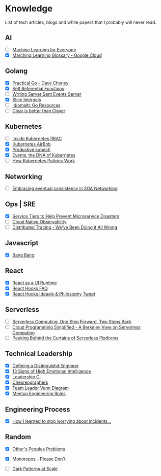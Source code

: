 # Knowledge
List of tech articles, blogs and white papers that I probably will never read.

## AI
- [ ] [Machine Learning for Everyone](https://vas3k.com/blog/machine_learning/)
- [x] [Marching Learning Glossary - Google Cloud](https://developers.google.com/machine-learning/glossary/)

## Golang
- [x] [Practical Go - Dave Cheney](https://dave.cheney.net/practical-go/presentations/qcon-china.html) 
- [x] [Self Referential Functions](https://commandcenter.blogspot.com/2014/01/self-referential-functions-and-design.html)
- [ ] [Writing Server Sent Events Server](https://thoughtbot.com/blog/writing-a-server-sent-events-server-in-go)
- [x] [Slice Internals](https://blog.golang.org/go-slices-usage-and-internals)
- [ ] [Idiomaitc Go Resources](https://medium.com/@dgryski/idiomatic-go-resources-966535376dba)
- [ ] [Clear is better than Clever](https://dave.cheney.net/2019/07/09/clear-is-better-than-clever)

## Kubernetes
- [ ] [Inside Kubernetes RBAC](https://medium.com/@dominik.tornow/inside-kubernetes-rbac-9988b08a738a)
- [x] [Kubernetes AirBnb](https://qconlondon.com/system/files/presentation-slides/qcon_london_2019.pdf)
- [x] [Productive kubectl](https://learnk8s.io/blog/kubectl-productivity/)
- [x] [Events, the DNA of Kubernetes](https://www.mgasch.com/post/k8sevents/)
- [ ] [How Kubernetes Policies Work](https://thenewstack.io/how-kubernetes-policies-work-and-when-they-dont-scale/)

## Networking
- [ ] [Embracing eventual consistency in SOA Networking](https://blog.envoyproxy.io/embracing-eventual-consistency-in-soa-networking-32a5ee5d443d)

## Ops | SRE
- [x] [Service Tiers to Help Prevent Microservice Disasters](https://thenewstack.io/how-service-tiers-can-help-to-avoid-microservices-disasters/?utm_campaign=meetedgar&utm_medium=social&utm_source=meetedgar.com)
- [ ] [Cloud Native Observability](https://speakerdeck.com/tylertreat/cloud-native-observability)
- [ ] [Distributed Tracing - We've Been Doing it All Wrong](https://medium.com/@copyconstruct/distributed-tracing-weve-been-doing-it-wrong-39fc92a857df)

## Javascript
- [x] [Bang Bang](https://medium.com/@pddivine/javascript-bang-bang-i-shot-you-down-use-of-double-bangs-in-javascript-7c9d94446054)
## React
- [x] [React as a UI Runtime](https://t.co/IZNtp9113k)
- [x] [React Hooks FAQ](https://reactjs.org/docs/hooks-faq.html)
- [x] [React Hooks Ideaoly & Philosophy](https://threadreaderapp.com/thread/1093694465917751298.html) [Tweet](https://twitter.com/dan_abramov/status/1093694465917751298)

## Serverless
- [ ] [Serverless Computing: One Step Forward, Two Steps Back](https://arxiv.org/pdf/1812.03651.pdf)
- [ ] [Cloud Programming Simplified - A Berkeley View on Serverless Computing](https://arxiv.org/pdf/1902.03383.pdf)
- [ ] [Peeking Behind the Curtains of Serverless Platforms](https://www.usenix.org/system/files/conference/atc18/atc18-wang-liang.pdf)

## Technical Leadership
- [x] [Defining a Distinguishd Engineer](https://blog.jessfraz.com/post/defining-a-distinguished-engineer/)
- [x] [13 Signs of High Emotional Intelligence](https://www.inc.com/justin-bariso/13-things-emotionally-intelligent-people-do.html?fbclid=IwAR1PSNSBLkYMvUyu40vYREVWwdrDy4AvWf-OX2Clb05lBWokvCsVVFJUFsA)
- [x] [Leadership CI](https://gist.github.com/simpsoka/14da775a63e22e5083141da5c48e6410)
- [x] [Cheoreographers](https://www.thoughtworks.com/insights/blog/choreographers-missing-role-enterprise-transformation)
- [x] [Team Leader Venn Diagram](https://larahogan.me/blog/team-leader-venn-diagram/)
- [x] [Meetup Engineering Roles](https://github.com/meetup/engineering-roles)

## Engineering Process
- [x] [How I learned to stop worrying about incidents...](https://sdtimes.com/softwaredev/how-i-learned-to-stop-worrying-about-incidents-and-love-on-call/)
## Random
- [x] [Other's Peoples Problems](https://medium.com/@skamille/opp-other-peoples-problems-d7eb174724ee)
- [x] [Monorepos - Please Don't](https://medium.com/@mattklein123/monorepos-please-dont-e9a279be011b)
- [ ] [Dark Patterns at Scale](https://arxiv.org/pdf/1907.07032.pdf)


